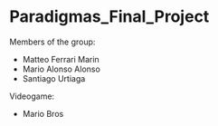 # Paradigmas_Final_Project

Members of the group: 
- Matteo Ferrari Marin 
- Mario Alonso Alonso 
- Santiago Urtiaga

Videogame:
- Mario Bros
